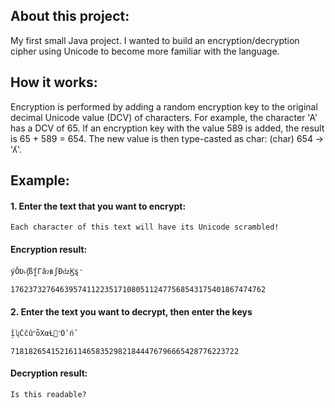 ## About this project:
My first small Java project. I wanted to build an encryption/decryption cipher
using Unicode to become more familiar with the language.

## How it works:
Encryption is performed by adding a random encryption key to the original decimal Unicode value (DCV) of characters.
For example, the character 'A' has a DCV of 65. If an encryption key with the value 589 is added, the result is 65 + 589 = 654.
The new value is then type-casted as char: (char) 654 -> 'ʎ'.

## Example:
#### 1. Enter the text that you want to encrypt:
```
Each character of this text will have its Unicode scrambled!
```
#### Encryption result:
```
ýŎƲ˫ƫ͒ßſ̻ΓâɂʙʃĐǳϏȿ̛
```
```
176237327646395741122351710805112477568543175401867474762
```
#### 2. Enter the text you want to decrypt, then enter the keys
```
̗ĩʮČĉûʺȱΧαȽ΀˺Ȏʹń̑
```
```
718182654152161146583529821844476796665428776223722
```
#### Decryption result:
```
Is this readable?
```